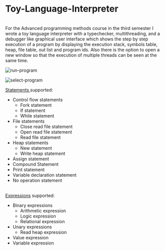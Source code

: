 # Toy-Language-Interpreter
<br/>
For the Advanced programming methods course in the third semester I wrote a toy language interpreter with a typechecker, multithreading, and a debugger like graphical user interface which shows the step by step execution of a program by displaying the execution stack, symbols table, heap, file table, out list and program ids. Also there is the option to open a new window so that the execution of multiple threads can be seen at the same time.<br/>

![run-program]()

![select-program]()

<a href="https://github.com/ComanacDragos/Toy-Language-Interpreter/tree/main/Interpreter/src/Model/Statements">Statements </a> supported:
<ul>
  <li>
    Control flow statements
    <ul>
      <li>Fork statement</li>
      <li>If statement</li>
      <li>While statement</li>
    </ul>
  </li>
  <li>
    File statements
    <ul>
      <li>Close read file statement</li>
      <li>Open read file statement</li>
      <li>Read file statement</li>
    </ul>
  </li>
  <li>
    Heap statements
    <ul>
      <li>New statement</li>
      <li>Write heap statement</li>
    </ul>
  </li>
  <li>Assign statement</li>
  <li>Compound Statement</li>
  <li>Print statement</li>
  <li>Variable declaration statement</li>
  <li>No operation statement</li>
</ul>
</br>
<a href="https://github.com/ComanacDragos/Toy-Language-Interpreter/tree/main/Interpreter/src/Model/Expressions">Expressions</a> supported:

<ul>
  <li>
    Binary expressions
    <ul>
      <li>
        Arithmetic expression
      </li>
      <li>Logic expression</li>
      <li>Relational expression</li>
    </ul>    
  </li>
  <li>
    Unary expressions
     <ul>
       <li>Read heap expression</li>
    </ul>
  </li>
  <li>Value expression</li>
  <li>Variable expression</li>
</ul>
  
  
  

